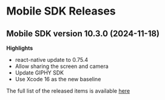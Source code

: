 # Mobile SDK Releases

## Mobile SDK version 10.3.0 (2024-11-18)

**Highlights**

* react-native update to 0.75.4
* Allow sharing the screen and camera
* Update GIPHY SDK
* Use Xcode 16 as the new baseline

The full list of the released items is available [here](https://github.com/jitsi/jitsi-meet-release-notes/blob/master/CHANGELOG-MOBILE-SDKS.md#1030-2024-11-18)

